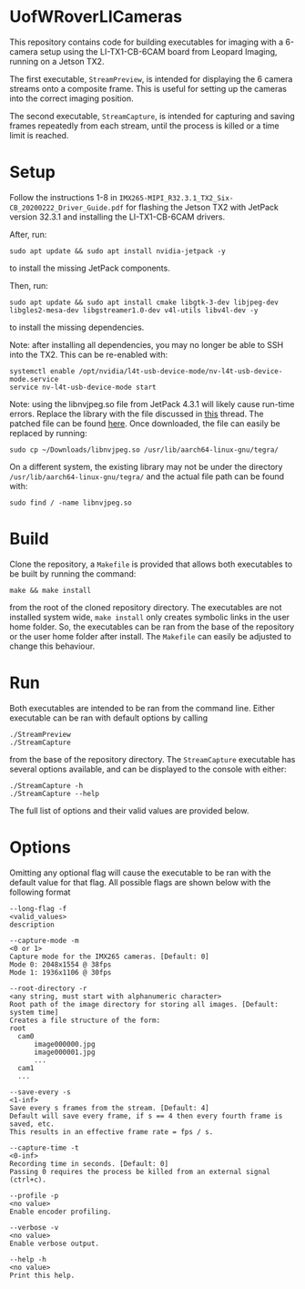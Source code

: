# UofWRoverLICameras
This repository contains code for building executables for imaging with a 6-camera setup using the LI-TX1-CB-6CAM board from Leopard Imaging, running on a Jetson TX2.

The first executable, `StreamPreview`, is intended for displaying the 6 camera streams onto a composite frame. This is useful for setting up the cameras into the correct imaging position.

The second executable, `StreamCapture`, is intended for capturing and saving frames repeatedly from each stream, until the process is killed or a time limit is reached.

# Setup
Follow the instructions 1-8 in `IMX265-MIPI_R32.3.1_TX2_Six-CB_20200222_Driver_Guide.pdf` for flashing the Jetson TX2 with JetPack version 32.3.1 and installing the LI-TX1-CB-6CAM drivers.

After, run:
```
sudo apt update && sudo apt install nvidia-jetpack -y
```
to install the missing JetPack components.

Then, run:
```
sudo apt update && sudo apt install cmake libgtk-3-dev libjpeg-dev libgles2-mesa-dev libgstreamer1.0-dev v4l-utils libv4l-dev -y
```
to install the missing dependencies.

Note: after installing all dependencies, you may no longer be able to SSH into the TX2. This can be re-enabled with:
```
systemctl enable /opt/nvidia/l4t-usb-device-mode/nv-l4t-usb-device-mode.service
service nv-l4t-usb-device-mode start
```

Note: using the libnvjpeg.so file from JetPack 4.3.1 will likely cause run-time errors. Replace the library with the file discussed in [this](https://forums.developer.nvidia.com/t/streaming-using-jpegenc-halts-after-a-short-delay/109924/5) thread. The patched file can be found [here](https://forums.developer.nvidia.com/uploads/short-url/lG7SzRLCUvmzaEwNGw3jtMbH0YI.zip). Once downloaded, the file can easily be replaced by running:
```
sudo cp ~/Downloads/libnvjpeg.so /usr/lib/aarch64-linux-gnu/tegra/
```
On a different system, the existing library may not be under the directory `/usr/lib/aarch64-linux-gnu/tegra/` and the actual file path can be found with:
```
sudo find / -name libnvjpeg.so
```

# Build
Clone the repository, a `Makefile` is provided that allows both executables to be built by running the command:
```
make && make install
```
from the root of the cloned repository directory. The executables are not installed system wide, ```make install``` only creates symbolic links in the user home folder. So, the executables can be ran from the base of the repository or the user home folder after install. The ```Makefile``` can easily be adjusted to change this behaviour.

# Run
Both executables are intended to be ran from the command line. Either executable can be ran with default options by calling
```
./StreamPreview
./StreamCapture
```
from the base of the repository directory. The `StreamCapture` executable has several options available, and can be displayed to the console with either:
```
./StreamCapture -h
./StreamCapture --help
```
The full list of options and their valid values are provided below.

# Options
Omitting any optional flag will cause the executable to be ran with the default value for that flag. All possible flags are shown below with the following format
```
--long-flag -f
<valid_values>
description
```

```
--capture-mode -m 
<0 or 1>
Capture mode for the IMX265 cameras. [Default: 0]
Mode 0: 2048x1554 @ 38fps
Mode 1: 1936x1106 @ 30fps

--root-directory -r
<any string, must start with alphanumeric character>
Root path of the image directory for storing all images. [Default: system time]
Creates a file structure of the form:
root
  cam0
      image000000.jpg
      image000001.jpg
      ...
  cam1
  ...

--save-every -s
<1-inf>
Save every s frames from the stream. [Default: 4]
Default will save every frame, if s == 4 then every fourth frame is saved, etc.
This results in an effective frame rate = fps / s.

--capture-time -t
<0-inf>
Recording time in seconds. [Default: 0]
Passing 0 requires the process be killed from an external signal (ctrl+c).

--profile -p
<no value>
Enable encoder profiling.

--verbose -v
<no value>
Enable verbose output.

--help -h
<no value>
Print this help.
```

